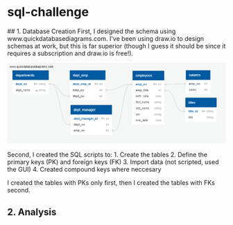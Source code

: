 # sql-challenge
<div style="page-break-after: always;"></div>
<div style="page-break-after: always;"></div>
## 1. Database Creation
First, I designed the schema using www.quickdatabasediagrams.com. I've been using draw.io to design schemas at work, but this is far superior (though I guess it should be since it requires a subscription and draw.io is free!).
<div style="page-break-after: always;"></div>
<div style="page-break-after: always;"></div>

![](/EmployeeSQL/EmployeeSQL_DB_Schema.png)

<div style="page-break-after: always;"></div>
<div style="page-break-after: always;"></div>
Second, I created the SQL scripts to: 
1. Create the tables 
2. Define the primary keys (PK) and foreign keys (FK)
3. Import data (not scripted, used the GUI)
4. Created compound keys where neccesary

I created the tables with PKs only first, then I created the tables with FKs second.
## 2. Analysis
